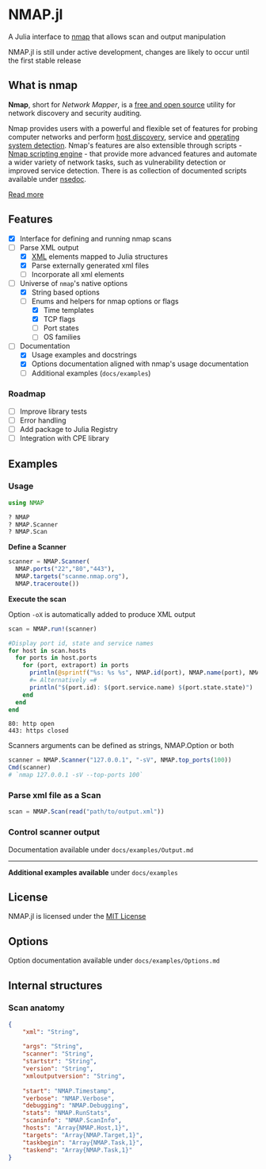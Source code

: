 # NMAP.jl
A Julia interface to [nmap](https://nmap.org/) that allows scan and output manipulation

NMAP.jl is still under active development, changes are likely to occur until the first stable release

## What is nmap 
**Nmap**, short for *Network Mapper*, is a [free and open source](https://nmap.org/npsl/) utility for network discovery and security auditing.

Nmap provides users with a powerful and flexible set of features for probing computer networks and perform [host discovery](https://nmap.org/book/man-host-discovery.html), service and [operating system detection](https://nmap.org/book/man-os-detection.html). Nmap's features are also extensible through scripts - [Nmap scripting engine](https://nmap.org/book/man-nse.html) - that provide more advanced features and automate a wider variety of network tasks, such as vulnerability detection or improved service detection. There is as collection of documented scripts available under [nsedoc](https://nmap.org/nsedoc/scripts/).

[Read more](https://nmap.org/)
 
## Features

 - [x] Interface for defining and running nmap scans
 - [ ] Parse XML output
	 - [x] [XML](https://nmap.org/book/nmap-dtd.html) elements mapped to Julia structures
	 - [x] Parse externally generated xml files
	 - [ ] Incorporate all xml elements
- [ ] Universe of `nmap`'s native options
    - [x] String based options 
	- [ ] Enums and helpers for nmap options or flags
	    - [x] Time templates
	    - [x] TCP flags
	    - [ ] Port states
	    - [ ] OS families
- [ ] Documentation 
	- [x] Usage examples and docstrings
	- [x] Options documentation aligned with nmap's usage documentation
	- [ ] Additional examples (`docs/examples`)

### Roadmap
- [ ] Improve library tests
- [ ] Error handling
- [ ] Add package to Julia Registry
- [ ] Integration with CPE library 
 
 ## Examples

### Usage 
```julia
using NMAP

? NMAP
? NMAP.Scanner
? NMAP.Scan
```
**Define a Scanner**
```julia
scanner = NMAP.Scanner(
  NMAP.ports("22","80","443"),
  NMAP.targets("scanme.nmap.org"),
  NMAP.traceroute())
```
**Execute the scan**

Option `-oX` is automatically added to produce XML output
```julia
scan = NMAP.run!(scanner)
```
```julia
#Display port id, state and service names
for host in scan.hosts
  for ports in host.ports
    for (port, extraport) in ports
      println(@sprintf("%s: %s %s", NMAP.id(port), NMAP.name(port), NMAP.state(port).state))
      #= Alternatively =#
      println("$(port.id): $(port.service.name) $(port.state.state)")
    end
  end
end
```
```julia-repl
80: http open
443: https closed
```
Scanners arguments can be defined as strings, NMAP.Option or both
```julia 
scanner = NMAP.Scanner("127.0.0.1", "-sV", NMAP.top_ports(100))
Cmd(scanner)
# `nmap 127.0.0.1 -sV --top-ports 100`
```
### Parse xml file as a Scan

```julia
scan = NMAP.Scan(read("path/to/output.xml"))
```
### Control scanner output
Documentation available under `docs/examples/Output.md`

---------------------------------------------

**Additional examples available** under `docs/examples`

## License
NMAP.jl is licensed under the [MIT License](LICENSE.txt)

## Options

Option documentation available under `docs/examples/Options.md`

## Internal structures

### Scan anatomy
```json
{
    "xml": "String",
    
    "args": "String",
    "scanner": "String",
    "startstr": "String",
    "version": "String",
    "xmloutputversion": "String",
    
    "start": "NMAP.Timestamp",
    "verbose": "NMAP.Verbose",
    "debugging": "NMAP.Debugging",
    "stats": "NMAP.RunStats",
    "scaninfo": "NMAP.ScanInfo",
    "hosts": "Array{NMAP.Host,1}",
    "targets": "Array{NMAP.Target,1}",
    "taskbegin": "Array{NMAP.Task,1}",
    "taskend": "Array{NMAP.Task,1}"
}
```
